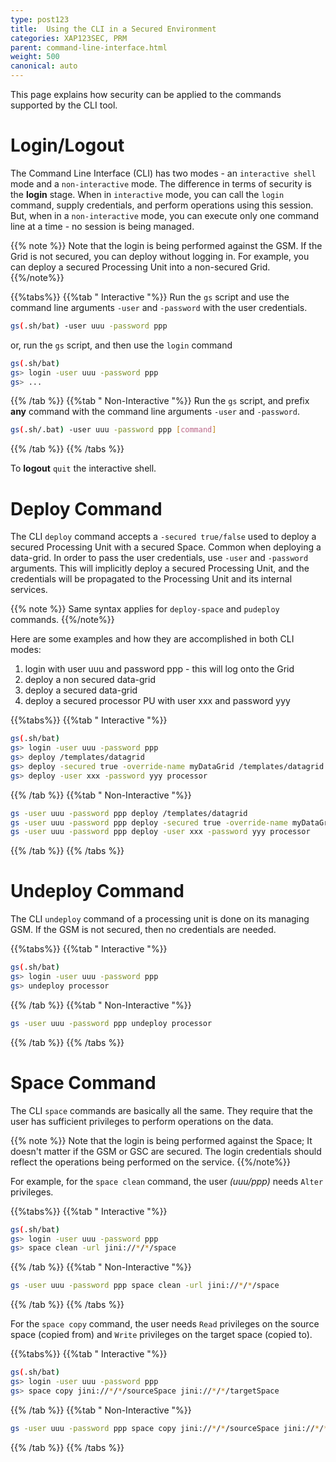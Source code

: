 ```yaml
---
type: post123
title:  Using the CLI in a Secured Environment
categories: XAP123SEC, PRM
parent: command-line-interface.html
weight: 500
canonical: auto
---
```


This page explains how security can be applied to the commands supported by the CLI tool.

# Login/Logout

The Command Line Interface (CLI) has two modes - an `interactive shell` mode and a `non-interactive` mode. The difference in terms of security is the **login** stage. When in `interactive` mode, you can call the `login` command, supply credentials, and perform operations using this session. But, when in a `non-interactive` mode, you can execute only one command line at a time - no session is being managed.

{{% note %}}
Note that the login is being performed against the GSM. If the Grid is not secured, you can deploy without logging in. For example, you can deploy a secured Processing Unit into a non-secured Grid.
{{%/note%}}

{{%tabs%}}
{{%tab "   Interactive "%}}
Run the `gs` script and use the command line arguments `-user` and `-password` with the user credentials.


```bash
gs(.sh/bat) -user uuu -password ppp
```

or, run the `gs` script, and then use the `login` command


```bash
gs(.sh/bat)
gs> login -user uuu -password ppp
gs> ...
```

{{% /tab %}}
{{%tab "   Non-Interactive "%}}
Run the `gs` script, and prefix **any** command with the command line arguments `-user` and `-password`.


```bash
gs(.sh/.bat) -user uuu -password ppp [command]
```

{{% /tab %}}
{{% /tabs %}}

To **logout** `quit` the interactive shell.

# Deploy Command

The CLI `deploy` command accepts a `-secured true/false` used to deploy a secured Processing Unit with a secured Space. Common when deploying a data-grid.
In order to pass the user credentials, use `-user` and `-password` arguments. This will implicitly deploy a secured Processing Unit, and the credentials will be propagated to the Processing Unit and its internal services.

{{% note %}}
Same syntax applies for `deploy-space` and `pudeploy` commands.
{{%/note%}}

Here are some examples and how they are accomplished in both CLI modes:

1. login with user uuu and password ppp - this will log onto the Grid
1. deploy a non secured data-grid
1. deploy a secured data-grid
1. deploy a secured processor PU with user xxx and password yyy

{{%tabs%}}
{{%tab "   Interactive "%}}


```bash
gs(.sh/bat)
gs> login -user uuu -password ppp
gs> deploy /templates/datagrid
gs> deploy -secured true -override-name myDataGrid /templates/datagrid
gs> deploy -user xxx -password yyy processor
```

{{% /tab %}}
{{%tab "   Non-Interactive "%}}


```bash
gs -user uuu -password ppp deploy /templates/datagrid
gs -user uuu -password ppp deploy -secured true -override-name myDataGrid /templates/datagrid
gs -user uuu -password ppp deploy -user xxx -password yyy processor
```

{{% /tab %}}
{{% /tabs %}}

# Undeploy Command

The CLI `undeploy` command of a processing unit is done on its managing GSM. If the GSM is not secured, then no credentials are needed.

{{%tabs%}}
{{%tab "   Interactive "%}}


```bash
gs(.sh/bat)
gs> login -user uuu -password ppp
gs> undeploy processor
```

{{% /tab %}}
{{%tab "   Non-Interactive "%}}


```bash
gs -user uuu -password ppp undeploy processor
```

{{% /tab %}}
{{% /tabs %}}

# Space Command

The CLI `space` commands are basically all the same. They require that the user has sufficient privileges to perform operations on the data.

{{% note %}}
Note that the login is being performed against the Space; It doesn't matter if the GSM or GSC are secured. The login credentials should reflect the operations being performed on the service.
{{%/note%}}

For example, for the `space clean` command, the user _(uuu/ppp)_ needs `Alter` privileges.

{{%tabs%}}
{{%tab "   Interactive "%}}


```bash
gs(.sh/bat)
gs> login -user uuu -password ppp
gs> space clean -url jini://*/*/space
```

{{% /tab %}}
{{%tab "   Non-Interactive "%}}


```bash
gs -user uuu -password ppp space clean -url jini://*/*/space
```

{{% /tab %}}
{{% /tabs %}}

For the `space copy` command, the user needs `Read` privileges on the source space (copied from) and `Write` privileges on the target space (copied to).

{{%tabs%}}
{{%tab "   Interactive "%}}


```bash
gs(.sh/bat)
gs> login -user uuu -password ppp
gs> space copy jini://*/*/sourceSpace jini://*/*/targetSpace
```

{{% /tab %}}
{{%tab "   Non-Interactive "%}}


```bash
gs -user uuu -password ppp space copy jini://*/*/sourceSpace jini://*/*/targetSpace
```

{{% /tab %}}
{{% /tabs %}}

